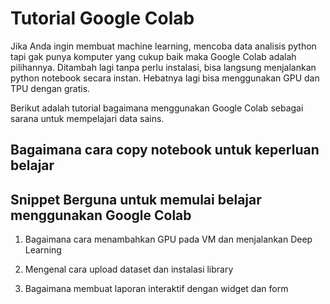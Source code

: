 # Tutorial Google Colab
Jika Anda ingin membuat machine learning, mencoba data analisis python tapi gak punya komputer yang cukup baik maka Google Colab adalah pilihannya. Ditambah lagi tanpa perlu instalasi, bisa langsung menjalankan python notebook secara instan. Hebatnya lagi bisa menggunakan GPU dan TPU dengan gratis. 

Berikut adalah tutorial bagaimana menggunakan Google Colab sebagai sarana untuk mempelajari data sains. 

## Bagaimana cara copy notebook untuk keperluan belajar

## Snippet Berguna untuk memulai belajar menggunakan Google Colab

1. Bagaimana cara menambahkan GPU pada VM dan menjalankan Deep Learning

2. Mengenal cara upload dataset dan instalasi library

3. Bagaimana membuat laporan interaktif dengan widget dan form

